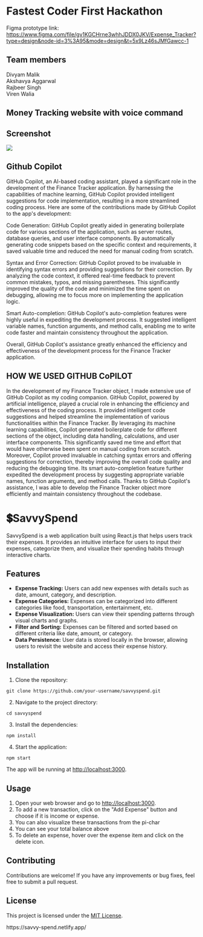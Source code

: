 # Fastest Coder First Hackathon

Figma prototype link: https://www.figma.com/file/gv1KGCHrne3whhJDDX0JKV/Expense_Tracker?type=design&node-id=3%3A95&mode=design&t=5x9Lz46sJMfGawcc-1

## Team members
Divyam Malik
<br>
Akshavya Aggarwal
<br>
Rajbeer Singh
<br>
Viren Walia
<br>

<h2>Money Tracking website with voice command</h2>
<h2>Screenshot</h2>
<img src="money.png">



## Github Copilot
GitHub Copilot, an AI-based coding assistant, played a significant role in the development of the Finance Tracker application. By harnessing the capabilities of machine learning, GitHub Copilot provided intelligent suggestions for code implementation, resulting in a more streamlined coding process. Here are some of the contributions made by GitHub Copilot to the app's development:

Code Generation: GitHub Copilot greatly aided in generating boilerplate code for various sections of the application, such as server routes, database queries, and user interface components. By automatically generating code snippets based on the specific context and requirements, it saved valuable time and reduced the need for manual coding from scratch.

Syntax and Error Correction: GitHub Copilot proved to be invaluable in identifying syntax errors and providing suggestions for their correction. By analyzing the code context, it offered real-time feedback to prevent common mistakes, typos, and missing parentheses. This significantly improved the quality of the code and minimized the time spent on debugging, allowing me to focus more on implementing the application logic.

Smart Auto-completion: GitHub Copilot's auto-completion features were highly useful in expediting the development process. It suggested intelligent variable names, function arguments, and method calls, enabling me to write code faster and maintain consistency throughout the application.

Overall, GitHub Copilot's assistance greatly enhanced the efficiency and effectiveness of the development process for the Finance Tracker application.

## HOW WE USED GITHUB CoPILOT
In the development of my Finance Tracker object, I made extensive use of GitHub Copilot as my coding companion. GitHub Copilot, powered by artificial intelligence, played a crucial role in enhancing the efficiency and effectiveness of the coding process. It provided intelligent code suggestions and helped streamline the implementation of various functionalities within the Finance Tracker. By leveraging its machine learning capabilities, Copilot generated boilerplate code for different sections of the object, including data handling, calculations, and user interface components. This significantly saved me time and effort that would have otherwise been spent on manual coding from scratch. Moreover, Copilot proved invaluable in catching syntax errors and offering suggestions for correction, thereby improving the overall code quality and reducing the debugging time. Its smart auto-completion feature further expedited the development process by suggesting appropriate variable names, function arguments, and method calls. Thanks to GitHub Copilot's assistance, I was able to develop the Finance Tracker object more efficiently and maintain consistency throughout the codebase.


<h1>💲SavvySpend</h1>
 <p> SavvySpend is a web application built using React.js that helps users track their expenses. It provides an intuitive interface for users to input their expenses, categorize them, and visualize their spending habits through interactive charts. </p>



<h2>Features</h2>
<ul>
        <li><strong>Expense Tracking:</strong> Users can add new expenses with details such as date, amount, category, and description.</li>
        <li><strong>Expense Categories:</strong> Expenses can be categorized into different categories like food, transportation, entertainment, etc.</li>
        <li><strong>Expense Visualization:</strong> Users can view their spending patterns through visual charts and graphs.</li>
        <li><strong>Filter and Sorting:</strong> Expenses can be filtered and sorted based on different criteria like date, amount, or category.</li>
        <li><strong>Data Persistence:</strong> User data is stored locally in the browser, allowing users to revisit the website and access their expense history.</li>
</ul>

<h2>Installation</h2>

<ol>
    <li>Clone the repository:</li>
</ol>

<pre><code>git clone https://github.com/your-username/savvyspend.git</code></pre>
<ol start="2">
    <li>Navigate to the project directory:</li>
</ol>
<pre><code>cd savvyspend</code></pre>
<ol start="3">
    <li>Install the dependencies:</li>
</ol>
<pre><code>npm install</code></pre>
<ol start="4">
    <li>Start the application:</li>
</ol>
<pre><code>npm start</code></pre>
<p>
    The app will be running at <a href="http://localhost:3000">http://localhost:3000</a>.
</p>
<h2>Usage</h2>
<ol>
    <li>Open your web browser and go to <a href="http://localhost:3000">http://localhost:3000</a>.</li>
    <li>To add a new transaction, click on the "Add Expense" button and choose if it is income or expense.</li>
    <li>You can also visualize these transactions from the pi-char</li>
    <li>You can see your total balance above</li>
    <li>To delete an expense, hover over the expense item and click on the delete icon.</li>
</ol>
<h2>Contributing</h2>
<p>
    Contributions are welcome! If you have any improvements or bug fixes, feel free to submit a pull request.
</p>
<h2>License</h2>
<p>
    This project is licensed under the <a href="LICENSE">MIT License</a>.
</p>
<P>https://savvy-spend.netlify.app/</P>
